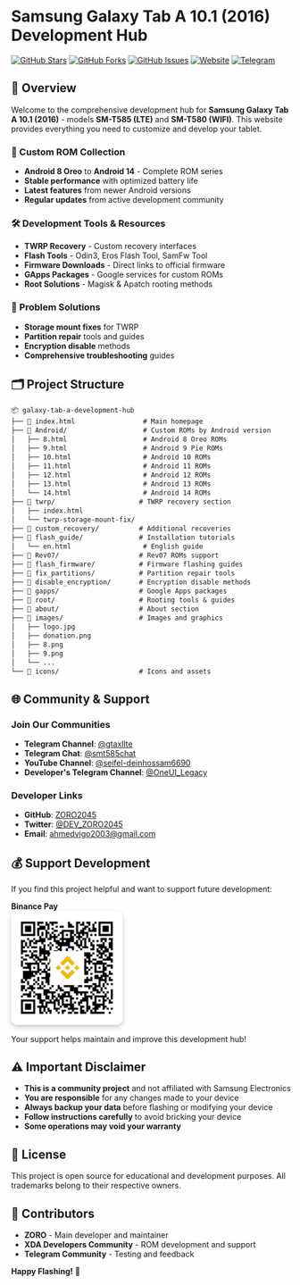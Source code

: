 # Samsung Galaxy Tab A 10.1 (2016) Development Hub

[![GitHub Stars](https://img.shields.io/github/stars/ZORO2045/SM-T585-Custom-ROMs?style=social)](https://github.com/ZORO2045/SM-T585-Custom-ROMs/stargazers)
[![GitHub Forks](https://img.shields.io/github/forks/ZORO2045/SM-T585-Custom-ROMs?style=social)](https://github.com/ZORO2045/SM-T585-Custom-ROMs/network/members)
[![GitHub Issues](https://img.shields.io/github/issues/ZORO2045/SM-T585-Custom-ROMs)](https://github.com/ZORO2045/SM-T585-Custom-ROMs/issues)
[![Website](https://img.shields.io/badge/Website-Live-brightgreen)](https://zoro2045.github.io/SM-T585-Custom-ROMs)
[![Telegram](https://img.shields.io/badge/Telegram-Join%20Chat-blue)](https://t.me/smt585chat)

## 📱 Overview

Welcome to the comprehensive development hub for **Samsung Galaxy Tab A 10.1 (2016)** - models **SM-T585 (LTE)** and **SM-T580 (WIFI)**. This website provides everything you need to customize and develop your tablet.

### 📲 Custom ROM Collection
- **Android 8 Oreo** to **Android 14** - Complete ROM series
- **Stable performance** with optimized battery life
- **Latest features** from newer Android versions
- **Regular updates** from active development community

### 🛠️ Development Tools & Resources
- **TWRP Recovery** - Custom recovery interfaces
- **Flash Tools** - Odin3, Eros Flash Tool, SamFw Tool
- **Firmware Downloads** - Direct links to official firmware
- **GApps Packages** - Google services for custom ROMs
- **Root Solutions** - Magisk & Apatch rooting methods

### 🔧 Problem Solutions
- **Storage mount fixes** for TWRP
- **Partition repair** tools and guides
- **Encryption disable** methods
- **Comprehensive troubleshooting** guides

## 🗂️ Project Structure

```
📦 galaxy-tab-a-development-hub
├── 📄 index.html                 # Main homepage
├── 📁 Android/                   # Custom ROMs by Android version
│   ├── 8.html                   # Android 8 Oreo ROMs
│   ├── 9.html                   # Android 9 Pie ROMs
│   ├── 10.html                  # Android 10 ROMs
│   ├── 11.html                  # Android 11 ROMs
│   ├── 12.html                  # Android 12 ROMs
│   ├── 13.html                  # Android 13 ROMs
│   └── 14.html                  # Android 14 ROMs
├── 📁 twrp/                     # TWRP recovery section
│   ├── index.html
│   └── twrp-storage-mount-fix/
├── 📁 custom_recovery/          # Additional recoveries
├── 📁 flash_guide/              # Installation tutorials
│   └── en.html                  # English guide
├── 📁 Rev07/                    # Rev07 ROMs support
├── 📁 flash_firmware/           # Firmware flashing guides
├── 📁 fix_partitions/           # Partition repair tools
├── 📁 disable_encryption/       # Encryption disable methods
├── 📁 gapps/                    # Google Apps packages
├── 📁 root/                     # Rooting tools & guides
├── 📁 about/                    # About section
├── 📁 images/                   # Images and graphics
│   ├── logo.jpg
│   ├── donation.png
│   ├── 8.png
│   ├── 9.png
│   └── ...
└── 📁 icons/                    # Icons and assets
```

## 🌐 Community & Support

### Join Our Communities
- **Telegram Channel**: [@gtaxllte](https://t.me/gtaxllte)
- **Telegram Chat**: [@smt585chat](https://t.me/smt585chat)
- **YouTube Channel**: [@seifel-deinhossam6690](https://youtube.com/@seifel-deinhossam6690)
- **Developer's Telegram Channel**: [@OneUI_Legacy](https://t.me/OneUI_Legacy)

### Developer Links
- **GitHub**: [ZORO2045](https://github.com/ZORO2045)
- **Twitter**: [@DEV_ZORO2045](https://twitter.com/DEV_ZORO2045)
- **Email**: ahmedvigo2003@gmail.com

## 💰 Support Development

If you find this project helpful and want to support future development:

**Binance Pay**
<br>
<img src="images/donation.png" alt="Binance Pay QR Code" width="200" style="border-radius:12px; box-shadow:0 4px 8px rgba(0,0,0,0.2);">

Your support helps maintain and improve this development hub!

## ⚠️ Important Disclaimer

- **This is a community project** and not affiliated with Samsung Electronics
- **You are responsible** for any changes made to your device
- **Always backup your data** before flashing or modifying your device
- **Follow instructions carefully** to avoid bricking your device
- **Some operations may void your warranty**

## 📄 License

This project is open source for educational and development purposes. All trademarks belong to their respective owners.

## 👥 Contributors

- **ZORO** - Main developer and maintainer
- **XDA Developers Community** - ROM development and support
- **Telegram Community** - Testing and feedback

**Happy Flashing!** 🚀
